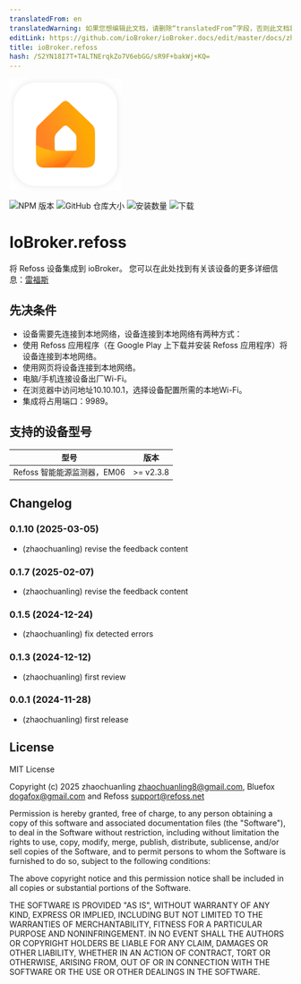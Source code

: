 ```yaml
---
translatedFrom: en
translatedWarning: 如果您想编辑此文档，请删除“translatedFrom”字段，否则此文档将再次自动翻译
editLink: https://github.com/ioBroker/ioBroker.docs/edit/master/docs/zh-cn/adapterref/iobroker.refoss/README.md
title: ioBroker.refoss
hash: /S2YN18I7T+TALTNErqkZo7V6ebGG/sR9F+bakWj+KQ=
---
```

![标识](../../../en/adapterref/iobroker.refoss/admin/refoss.png)

![NPM 版本](https://img.shields.io/npm/v/iobroker.refoss.svg)
![GitHub 仓库大小](https://img.shields.io/github/repo-size/Refoss/ioBroker.refoss?logo=github&style=flat-square)
![安装数量](https://iobroker.live/badges/refoss-installed.svg)
![下载](https://img.shields.io/npm/dm/iobroker.refoss.svg)

# IoBroker.refoss
将 Refoss 设备集成到 ioBroker。
您可以在此处找到有关该设备的更多详细信息：[雷福斯](https://www.amazon.de/dp/B0D3PY4RVZ)

## 先决条件
- 设备需要先连接到本地网络，设备连接到本地网络有两种方式：
- 使用 Refoss 应用程序（在 Google Play 上下载并安装 Refoss 应用程序）将设备连接到本地网络。
- 使用网页将设备连接到本地网络。
- 电脑/手机连接设备出厂Wi-Fi。
- 在浏览器中访问地址10.10.10.1，选择设备配置所需的本地Wi-Fi。
- 集成将占用端口：9989。

## 支持的设备型号
| 型号 | 版本 |
| --------------------------------- | --------- |
| Refoss 智能能源监测器，EM06 | >= v2.3.8 |

## Changelog

### 0.1.10 (2025-03-05)

- (zhaochuanling) revise the feedback content

### 0.1.7 (2025-02-07)

- (zhaochuanling) revise the feedback content

### 0.1.5 (2024-12-24)

- (zhaochuanling) fix detected errors

### 0.1.3 (2024-12-12)

- (zhaochuanling) first review

### 0.0.1 (2024-11-28)

- (zhaochuanling) first release

## License

MIT License

Copyright (c) 2025 zhaochuanling zhaochuanling8@gmail.com,
Bluefox dogafox@gmail.com and 
Refoss support@refoss.net

Permission is hereby granted, free of charge, to any person obtaining a copy
of this software and associated documentation files (the "Software"), to deal
in the Software without restriction, including without limitation the rights
to use, copy, modify, merge, publish, distribute, sublicense, and/or sell
copies of the Software, and to permit persons to whom the Software is
furnished to do so, subject to the following conditions:

The above copyright notice and this permission notice shall be included in all
copies or substantial portions of the Software.

THE SOFTWARE IS PROVIDED "AS IS", WITHOUT WARRANTY OF ANY KIND, EXPRESS OR
IMPLIED, INCLUDING BUT NOT LIMITED TO THE WARRANTIES OF MERCHANTABILITY,
FITNESS FOR A PARTICULAR PURPOSE AND NONINFRINGEMENT. IN NO EVENT SHALL THE
AUTHORS OR COPYRIGHT HOLDERS BE LIABLE FOR ANY CLAIM, DAMAGES OR OTHER
LIABILITY, WHETHER IN AN ACTION OF CONTRACT, TORT OR OTHERWISE, ARISING FROM,
OUT OF OR IN CONNECTION WITH THE SOFTWARE OR THE USE OR OTHER DEALINGS IN THE
SOFTWARE.